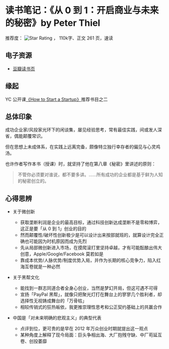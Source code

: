 # 读书笔记：《从 0 到 1：开启商业与未来的秘密》by Peter Thiel
推荐度： ![Star Rating](https://starrating-beta.vercel.app/3/) ， 110k字、正文 261 页️，速读

## 电子资源
- [豆瓣读书页](https://book.douban.com/subject/26297606/)

## 缘起
YC 公开课[《How to Start a Startup》](https://youtu.be/CBYhVcO4WgI?list=PL5q_lef6zVkaTY_cT1k7qFNF2TidHCe-1&t=2612)推荐书目之二

## 总体印象

成功企业家/风投家光环下的闲谈集，屡见经验思考，常有最佳实践，间或发人深省，偶能颠覆常识。

但在思想上未成体系，在实践上远离完备，颇像特立独行幸存者的偏见与心灵鸡汤。

也许作者写作本书（授课）时，就坚持了他在第八章《秘密》里讲述的原则：
> 不管你必须要对谁说，都不要多讲。……所有成功的企业都是基于鲜为人知的秘密创立的。

## 心得思辨
    
- 关于微创新
    - 获取垄断利润是企业的最高目标，通过科技创新达成垄断不是零和博弈，这正是要「从 0 到 1」创业的目的
    - 然而颠覆性/破坏性创新极少是可以设计出来按部就班的，就算设计完全正确也可能因为时机原因而成为先烈
    - 先从局部微创新进入市场，在摸爬滚打里坚持卓越，才有可能酝酿出伟大创意，Apple/Google/Facebook 莫若如是
    - 靠成本优势/人脉优势/制度优势入局，并作为长期的核心竞争力，陷入红海互卷就是一种必然
   
- 关于黑帮文化
    - 能找到一群志同道合者全身心创业，当然是梦幻开局，但这可遇不可得
    - 宣扬「PayPal 黑帮」，就像只把聚光灯打在舞台上的寥寥几个胜利者，却选择性无视铸成舞台的「万骨枯」
    - 相较传销式的狂热皈依，我更推崇理性思考和公正契约基础上的共赢合作

- 中国是「对未来明确的悲观主义」的典型代表
    - 点评到位，更可贵的是早在 2012 年万众创业时期就提出这一观点
    - 某种角度上解释了现今局面：巨头争相出海、大厂抱残守缺、中厂苟延互卷、创投萎靡
